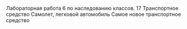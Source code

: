 Лабораторная работа 6 по наследованию классов. 
17
Транспортное средство
Самолет, легковой автомобиль
Самое новое транспортное средство

